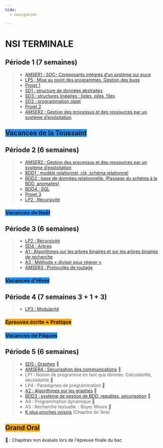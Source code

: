 ```yaml
---
hide:
  - navigation

---
```


# **NSI TERMINALE**

## Période 1 (7 semaines)
> - [AMSER1 : SOC- Composants intégrés d’un système sur puce](../AMSER/AMSER1)  
> - [LP5 : Mise au point des programmes. Gestion des bugs](../LP/LP5/)  
> - [Projet 1](../../P/P1bis/)  
> - [SD1 : structure de données abstraites](../SD/SD1/)
> - [SD3 : structures linéaires : listes, piles, files](../SD/SD3/)  
> - [SD2 : programmation objet](../SD/SD2/)
> - [Projet 2](../../P/P2/)
> - [AMSER2 : Gestion des processus et des ressources par un système d’exploitation](../AMSER/AMSER2)

## <span style="background-color: DodgerBlue;">Vacances de la Toussaint</span>

## Période 2 (6 semaines)
> - [AMSER2 : Gestion des processus et des ressources par un système d’exploitation](../AMSER/AMSER2)
> - [BDD1 : modèle relationnel, clé, schéma relationnel](../BDD/BDD1/)
> - [BDD2 : base de données relationnelle. (Passage du schéma à la BDD, anomalies)](../BDD/BDD2/)
> - [BDD4 : SQL](../BDD/BDD4)
> - [Projet 3](../../P/P3/)
> - [LP2 : Récursivité](../LP/LP2)  

### <span style="background-color: DodgerBlue;">Vacances de Noël</span>

## Période 3 (6 semaines)
> - [LP2 : Récursivité](../LP/LP2)  
> - [SD4 : Arbres](../SD/SD4/)
> - [A1 : Algorithmes sur les arbres binaires et sur les arbres binaires de recherche](../A/A1/)  
> - [A3 : Méthode « diviser pour régner »](../A/A3/)
> - [AMSER3 : Protocoles de routage](../AMSER/AMSER3)

### <span style="background-color: DodgerBlue;">Vacances d'Hiver</span>


## Période 4 (7 semaines 3 + 1 + 3)
> - [LP3 : Modularité ](../LP/LP3)

### <span style="background-color: orange;">Epreuves écrite + Pratique</span>

### <span style="background-color: DodgerBlue;">Vacances de Pâques</span>

## Période 5 (6 semaines)
> - [SD5 : Graphes](../SD/SD5/) 🐌
> - [AMSER4 : Sécurisation des communications](../AMSER/AMSER4) 🐌
> - LP1 : Notion de programme en tant que donnée. Calculabilité, décidabilité 🐌  
> - LP4 : Paradigmes de programmation 🐌  
> - [A2 : Algorithmes sur les graphes](../A/A2/) 🐌  
> - [BDD3 : système de gestion de BDD, requêtes, sécurisation](../BDD/BDD2/) 🐌  
> - A4 : Programmation dynamique 🐌  
> - A5 : Recherche textuelle. : Boyer Moore 🐌
> - [K plus proches voisins](../A/13/) (Chapitre de 1ère)

## <span style="background-color: orange;">Grand Oral</span>

🐌 : Chapitres non évalués lors de l'épreuve finale du bac  
